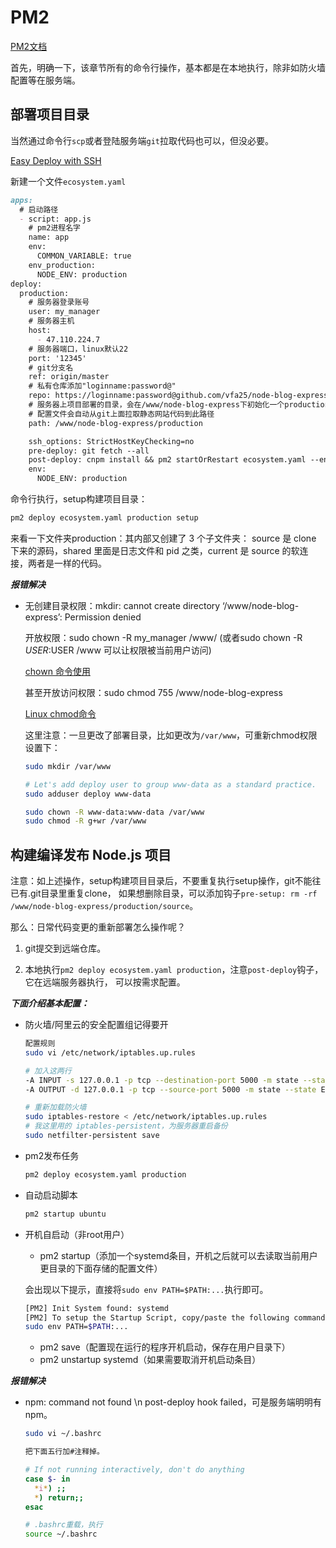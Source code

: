# PM2

[PM2文档](https://pm2.io/doc/en/runtime/quick-start/?utm_source=pm2&utm_medium=website&utm_campaign=rebranding)

首先，明确一下，该章节所有的命令行操作，基本都是在本地执行，除非如防火墙配置等在服务端。

## 部署项目目录

当然通过命令行`scp`或者登陆服务端`git`拉取代码也可以，但没必要。

[Easy Deploy with SSH](https://pm2.io/doc/en/runtime/guide/easy-deploy-with-ssh/)

新建一个文件`ecosystem.yaml`

```md
apps:
  # 启动路径
  - script: app.js
    # pm2进程名字
    name: app
    env:
      COMMON_VARIABLE: true
    env_production:
      NODE_ENV: production
deploy:
  production:
    # 服务器登录账号
    user: my_manager
    # 服务器主机
    host:
      - 47.110.224.7
    # 服务器端口，linux默认22
    port: '12345'
    # git分支名
    ref: origin/master
    # 私有仓库添加"loginname:password@"
    repo: https://loginname:password@github.com/vfa25/node-blog-express.git
    # 服务器上项目部署的目录，会在/www/node-blog-express下初始化一个production文件夹
    # 配置文件会自动从git上面拉取静态网站代码到此路径
    path: /www/node-blog-express/production

    ssh_options: StrictHostKeyChecking=no
    pre-deploy: git fetch --all
    post-deploy: cnpm install && pm2 startOrRestart ecosystem.yaml --env production
    env:
      NODE_ENV: production
```

命令行执行，setup构建项目目录：

``` sh
pm2 deploy ecosystem.yaml production setup
```

来看一下文件夹production：其内部又创建了 3 个子文件夹：
source 是 clone 下来的源码，shared 里面是日志文件和 pid 之类，current 是 source 的软连接，两者是一样的代码。

***报错解决***

- 无创建目录权限：mkdir: cannot create directory ‘/www/node-blog-express’: Permission denied

  开放权限：sudo chown -R my_manager /www/ (或者sudo chown -R $USER:$USER /www 可以让权限被当前用户访问)

  [chown 命令使用](https://www.jianshu.com/p/ff20d7c8132f)

  甚至开放访问权限：sudo chmod 755 /www/node-blog-express

  [Linux chmod命令](https://www.runoob.com/linux/linux-comm-chmod.html)

  这里注意：一旦更改了部署目录，比如更改为`/var/www`，可重新chmod权限设置下：

  ```sh
  sudo mkdir /var/www

  # Let's add deploy user to group www-data as a standard practice.
  sudo adduser deploy www-data

  sudo chown -R www-data:www-data /var/www  
  sudo chmod -R g+wr /var/www 
  ```

## 构建编译发布 Node.js 项目

注意：如上述操作，setup构建项目目录后，不要重复执行setup操作，git不能往已有.git目录里重复clone，
如果想删除目录，可以添加钩子`pre-setup: rm -rf /www/node-blog-express/production/source`。

那么：日常代码变更的重新部署怎么操作呢？

1. git提交到远端仓库。

2. 本地执行`pm2 deploy ecosystem.yaml production`，注意`post-deploy`钩子，它在远端服务器执行，
可以按需求配置。

***下面介绍基本配置：***

- 防火墙/阿里云的安全配置组记得要开

  ```sh
  配置规则
  sudo vi /etc/network/iptables.up.rules

  # 加入这两行
  -A INPUT -s 127.0.0.1 -p tcp --destination-port 5000 -m state --state NEW,ESTABLISHED -j ACCEPT
  -A OUTPUT -d 127.0.0.1 -p tcp --source-port 5000 -m state --state ESTABLISHED -j ACCEPT

  # 重新加载防火墙
  sudo iptables-restore < /etc/network/iptables.up.rules
  # 我这里用的 iptables-persistent，为服务器重启备份
  sudo netfilter-persistent save
  ```

- pm2发布任务

  ``` sh
  pm2 deploy ecosystem.yaml production
  ```

- 自动启动脚本

  ``` sh
  pm2 startup ubuntu
  ```

- 开机自启动（非root用户）

  - pm2 startup（添加一个systemd条目，开机之后就可以去读取当前用户更目录的下面存储的配置文件）

  会出现以下提示，直接将`sudo env PATH=$PATH:...`执行即可。

  ```sh
  [PM2] Init System found: systemd
  [PM2] To setup the Startup Script, copy/paste the following command:
  sudo env PATH=$PATH:...
  ```

  - pm2 save（配置现在运行的程序开机启动，保存在用户目录下）
  - pm2 unstartup systemd（如果需要取消开机启动条目）

***报错解决***

- npm: command not found \n post-deploy hook failed，可是服务端明明有npm。

  ```sh
  sudo vi ~/.bashrc

  把下面五行加#注释掉。

  # If not running interactively, don't do anything
  case $- in
    *i*) ;;
    *) return;;
  esac

  # .bashrc重载，执行
  source ~/.bashrc
  ```
